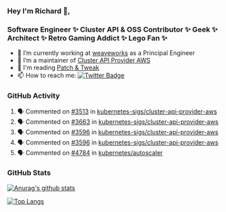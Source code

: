 ### Hey I'm Richard 👋, 

<h3 align="left">Software Engineer ✨ Cluster API & OSS Contributor ✨ Geek ✨ Architect ✨ Retro Gaming Addict ✨ Lego Fan ✨</h3>

- 🔭 I’m currently working at [weaveworks](https://github.com/weaveworks) as a Principal Engineer
- 👯 I’m a maintainer of [Cluster API Provider AWS](https://github.com/kubernetes-sigs/cluster-api-provider-aws)
- 💬 I'm reading [Patch & Tweak](https://bjooks.com/products/patch-tweak-exploring-modular-synthesis)
- 📫 How to reach me: [![Twitter Badge](https://img.shields.io/badge/-@fruit_case-00acee?style=flat&logo=Twitter&logoColor=white)](https://twitter.com/intent/follow?screen_name=fruit_case "Follow on Twitter")

### GitHub Activity 

<!--START_SECTION:activity-->
1. 🗣 Commented on [#3513](https://github.com/kubernetes-sigs/cluster-api-provider-aws/issues/3513) in [kubernetes-sigs/cluster-api-provider-aws](https://github.com/kubernetes-sigs/cluster-api-provider-aws)
2. 🗣 Commented on [#3663](https://github.com/kubernetes-sigs/cluster-api-provider-aws/issues/3663) in [kubernetes-sigs/cluster-api-provider-aws](https://github.com/kubernetes-sigs/cluster-api-provider-aws)
3. 🗣 Commented on [#3596](https://github.com/kubernetes-sigs/cluster-api-provider-aws/issues/3596) in [kubernetes-sigs/cluster-api-provider-aws](https://github.com/kubernetes-sigs/cluster-api-provider-aws)
4. 🗣 Commented on [#3596](https://github.com/kubernetes-sigs/cluster-api-provider-aws/issues/3596) in [kubernetes-sigs/cluster-api-provider-aws](https://github.com/kubernetes-sigs/cluster-api-provider-aws)
5. 🗣 Commented on [#4784](https://github.com/kubernetes/autoscaler/issues/4784) in [kubernetes/autoscaler](https://github.com/kubernetes/autoscaler)
<!--END_SECTION:activity-->

### GitHub Stats

[![Anurag's github stats](https://github-readme-stats.vercel.app/api?username=richardcase&count_private=true&show_icons=true)](https://github.com/anuraghazra/github-readme-stats)

[![Top Langs](https://github-readme-stats.vercel.app/api/top-langs/?username=richardcase&hide=html&layout=compact)](https://github.com/anuraghazra/github-readme-stats)

